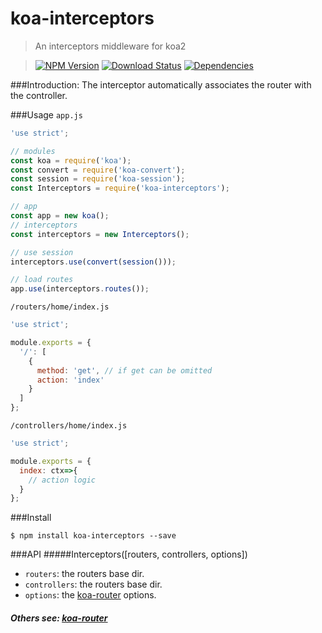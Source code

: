 koa-interceptors
================

>An interceptors middleware for koa2

>[![NPM Version][npm-image]][npm-url]
>[![Download Status][download-image]][npm-url]
>[![Dependencies][david-image]][david-url]

###Introduction:
The interceptor automatically associates the router with the controller.

###Usage
`app.js`
```js
'use strict';

// modules
const koa = require('koa');
const convert = require('koa-convert');
const session = require('koa-session');
const Interceptors = require('koa-interceptors');

// app
const app = new koa();
// interceptors
const interceptors = new Interceptors();

// use session
interceptors.use(convert(session()));

// load routes
app.use(interceptors.routes());
```

`/routers/home/index.js`
```js
'use strict';

module.exports = {
  '/': [
    {
      method: 'get', // if get can be omitted
      action: 'index'
    }
  ]
};
```

`/controllers/home/index.js`
```js
'use strict';

module.exports = {
  index: ctx=>{
    // action logic
  }
};
```

###Install
```
$ npm install koa-interceptors --save
```

###API
#####Interceptors([routers, controllers, options])
- `routers`: the routers base dir.
- `controllers`: the routers base dir.
- `options`: the [koa-router](koa-router) options.

##### Others see: [koa-router](koa-router)

[npm-image]: http://img.shields.io/npm/v/koa-interceptors.svg?style=flat-square
[npm-url]: https://www.npmjs.org/package/koa-interceptors
[download-image]: http://img.shields.io/npm/dm/koa-interceptors.svg?style=flat-square
[david-image]: http://img.shields.io/david/nuintun/koa-interceptors.svg?style=flat-square
[david-url]: https://david-dm.org/nuintun/koa-interceptors
[koa-router]: https://github.com/alexmingoia/koa-router
